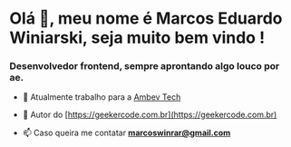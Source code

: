 <h1>Olá 👋, meu nome é Marcos Eduardo Winiarski, seja muito bem vindo !</h1>
<h3>Desenvolvedor frontend, sempre aprontando algo louco por ae.</h3>

- 🔭 Atualmente trabalho para a [Ambev Tech](https://ambevtech.com.br/)

- 📝 Autor do [https://geekercode.com.br](https://geekercode.com.br)

- 📫 Caso queira me contatar **marcoswinrar@gmail.com**

